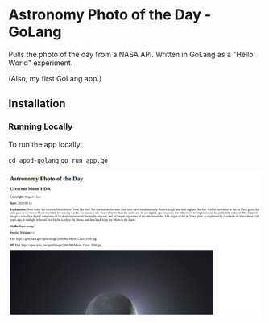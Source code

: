 # Astronomy Photo of the Day - GoLang

Pulls the photo of the day from a NASA API.
Written in GoLang as a "Hello World" experiment.

(Also, my first GoLang app.)

## Installation



### Running Locally

To run the app locally:

`cd apod-golang`
`go run app.go`

![apod-golang](https://github.com/lasellers/apod-golang/blob/master/apod.png)

